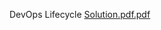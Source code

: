 DevOps Lifecycle
[Solution.pdf.pdf](https://github.com/maaz-mohd/project-2023/files/10682165/Solution.pdf.pdf)
